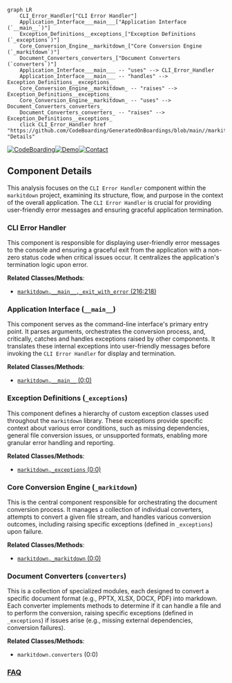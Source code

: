 ```mermaid
graph LR
    CLI_Error_Handler["CLI Error Handler"]
    Application_Interface___main___["Application Interface (`__main__`)"]
    Exception_Definitions__exceptions_["Exception Definitions (`_exceptions`)"]
    Core_Conversion_Engine__markitdown_["Core Conversion Engine (`_markitdown`)"]
    Document_Converters_converters_["Document Converters (`converters`)"]
    Application_Interface___main___ -- "uses" --> CLI_Error_Handler
    Application_Interface___main___ -- "handles" --> Exception_Definitions__exceptions_
    Core_Conversion_Engine__markitdown_ -- "raises" --> Exception_Definitions__exceptions_
    Core_Conversion_Engine__markitdown_ -- "uses" --> Document_Converters_converters_
    Document_Converters_converters_ -- "raises" --> Exception_Definitions__exceptions_
    click CLI_Error_Handler href "https://github.com/CodeBoarding/GeneratedOnBoardings/blob/main//markitdown/CLI_Error_Handler.md" "Details"
```
[![CodeBoarding](https://img.shields.io/badge/Generated%20by-CodeBoarding-9cf?style=flat-square)](https://github.com/CodeBoarding/GeneratedOnBoardings)[![Demo](https://img.shields.io/badge/Try%20our-Demo-blue?style=flat-square)](https://www.codeboarding.org/demo)[![Contact](https://img.shields.io/badge/Contact%20us%20-%20contact@codeboarding.org-lightgrey?style=flat-square)](mailto:contact@codeboarding.org)

## Component Details

This analysis focuses on the `CLI Error Handler` component within the `markitdown` project, examining its structure, flow, and purpose in the context of the overall application. The `CLI Error Handler` is crucial for providing user-friendly error messages and ensuring graceful application termination.

### CLI Error Handler
This component is responsible for displaying user-friendly error messages to the console and ensuring a graceful exit from the application with a non-zero status code when critical issues occur. It centralizes the application's termination logic upon error.


**Related Classes/Methods**:

- <a href="https://github.com/microsoft/markitdown/blob/master/packages/markitdown/src/markitdown/__main__.py#L216-L218" target="_blank" rel="noopener noreferrer">`markitdown.__main__._exit_with_error` (216:218)</a>


### Application Interface (`__main__`)
This component serves as the command-line interface's primary entry point. It parses arguments, orchestrates the conversion process, and, critically, catches and handles exceptions raised by other components. It translates these internal exceptions into user-friendly messages before invoking the `CLI Error Handler` for display and termination.


**Related Classes/Methods**:

- <a href="https://github.com/microsoft/markitdown/blob/master/packages/markitdown/src/markitdown/__main__.py#L0-L0" target="_blank" rel="noopener noreferrer">`markitdown.__main__` (0:0)</a>


### Exception Definitions (`_exceptions`)
This component defines a hierarchy of custom exception classes used throughout the `markitdown` library. These exceptions provide specific context about various error conditions, such as missing dependencies, general file conversion issues, or unsupported formats, enabling more granular error handling and reporting.


**Related Classes/Methods**:

- <a href="https://github.com/microsoft/markitdown/blob/master/packages/markitdown/src/markitdown/_exceptions.py#L0-L0" target="_blank" rel="noopener noreferrer">`markitdown._exceptions` (0:0)</a>


### Core Conversion Engine (`_markitdown`)
This is the central component responsible for orchestrating the document conversion process. It manages a collection of individual converters, attempts to convert a given file stream, and handles various conversion outcomes, including raising specific exceptions (defined in `_exceptions`) upon failure.


**Related Classes/Methods**:

- <a href="https://github.com/microsoft/markitdown/blob/master/packages/markitdown/src/markitdown/_markitdown.py#L0-L0" target="_blank" rel="noopener noreferrer">`markitdown._markitdown` (0:0)</a>


### Document Converters (`converters`)
This is a collection of specialized modules, each designed to convert a specific document format (e.g., PPTX, XLSX, DOCX, PDF) into markdown. Each converter implements methods to determine if it can handle a file and to perform the conversion, raising specific exceptions (defined in `_exceptions`) if issues arise (e.g., missing external dependencies, conversion failures).


**Related Classes/Methods**:

- `markitdown.converters` (0:0)




### [FAQ](https://github.com/CodeBoarding/GeneratedOnBoardings/tree/main?tab=readme-ov-file#faq)